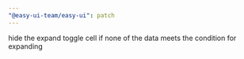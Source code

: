 ```yaml
---
"@easy-ui-team/easy-ui": patch
---
```


hide the expand toggle cell if none of the data meets the condition for expanding
